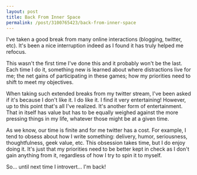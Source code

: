 ```yaml
--- 
layout: post 
title: Back From Inner Space 
permalink: /post/3100765423/back-from-inner-space 
--- 
```


I've taken a good break from many online interactions (blogging, twitter,
etc). It's been a nice interruption indeed as I found it has truly helped me
refocus.

This wasn't the first time I've done this and it probably won't be the last.
Each time I do it, something new is learned about where distractions live for
me; the net gains of participating in these games; how my priorities need to
shift to meet my objectives.

When taking such extended breaks from my twitter stream, I've been asked if
it's because I don't like it. I do like it. I find it very entertaining!
However, up to this point that's all I've realized. It's another form of
entertainment. That in itself has value but has to be equally weighed against
the more pressing things in my life, whatever those might be at a given time.

As we know, our time is finite and for me twitter has a cost. For example, I
tend to obsess about how I write something: delivery, humor, seriousness,
thoughtfulness, geek value, etc. This obsession takes time, but I do enjoy
doing it. It's just that my priorities need to be better kept in check as I
don't gain anything from it, regardless of how I try to spin it to myself.

So… until next time I introvert… I'm back!
